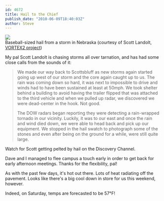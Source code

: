 ```yaml
---
id: 4672
title: Hail to the Chief
publish_date: "2010-06-09T18:40:03Z"
author: Steve
---
```

![](http://www.flagstafffrenzy.org/wp-content/uploads/2010/06/hail.jpg)  
Baseball-sized hail from a storm in Nebraska (courtesy of Scott Landolt, [VORTEX2 project](http://www.vortex2.org/home/))

My pal Scott Landolt is chasing storms all over tarnation, and has had some close calls from the sounds of it:

> We made our way back to Scottsbluff as new storms again started going up west of our storm and the core again caught up to us. The rain was coming down so hard, it was next to impossible to drive and winds had to have been sustained at least at 50mph. We took shelter behind a building to avoid having the trailer flipped that was attached to the third vehicle and when we pulled up radar, we discovered we were dead-center in the hook. Not good.
> 
> The DOW radars began reporting they were detecting a rain-wrapped tornado in our vicinity. Luckily, it was to our east and once the rain and wind died down, we were able to head back and pick up our equipment. We stopped in the hail swatch to photograph some of the stones and even after being on the ground for a while, were still quite large.

Watch for Scott getting pelted by hail on the Discovery Channel.

Dave and I managed to flee campus a touch early in order to get back for early afternoon meetings. Thanks for the flexibility, pal!

As with the past few days, it's hot out there. Lots of heat radiating off the pavement. Looks like there's a big cool down in store for us this weekend, however.

Indeed, on Saturday, temps are forecasted to be 57°F!
